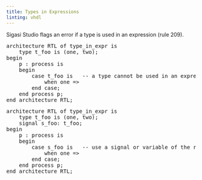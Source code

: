 ```yaml
---
title: Types in Expressions
linting: vhdl
---
```


Sigasi Studio flags an error if a type is used in an expression (rule 209).

<pre>architecture RTL of type_in_expr is
    type t_foo is (one, two);
begin
    p : process is
    begin
        case <span class="error">t_foo</span> is   -- a type cannot be used in an expression e.g. a case expression
            when one =>
        end case;
    end process p;
end architecture RTL;
</pre>

<pre>architecture RTL of type_in_expr is
    type t_foo is (one, two);
    signal s_foo: t_foo;
begin
    p : process is
    begin
        case <span class="goodcode">s_foo</span> is   -- use a signal or variable of the required type in expressions
            when one =>
        end case;
    end process p;
end architecture RTL;
</pre>

<!-- Not configurable -->
